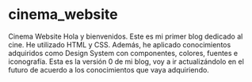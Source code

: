 # cinema_website
Cinema Website
Hola y bienvenidos. 
Este es mi primer blog dedicado al cine. 
He utilizado HTML y CSS. Además, he aplicado conocimientos adquiridos como Design System con componentes, colores, fuentes e iconografía.
Esta es la versión 0 de mi blog, voy a ir actualizándolo en el futuro de acuerdo a los conocimientos que vaya adquiriendo.
